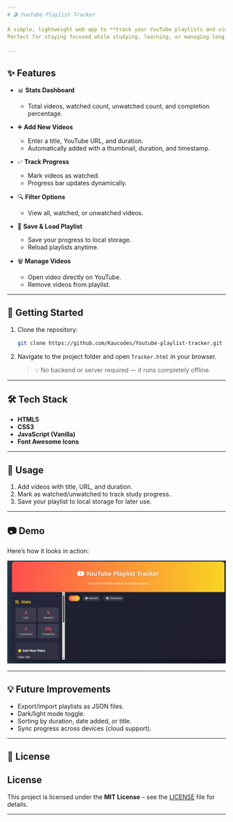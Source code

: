 ```yaml
---
# 🎬 YouTube Playlist Tracker

A simple, lightweight web app to **track your YouTube playlists and video progress**.
Perfect for staying focused while studying, learning, or managing long playlists.

---
```


## ✨ Features

- 📊 **Stats Dashboard**

  - Total videos, watched count, unwatched count, and completion percentage.

- ➕ **Add New Videos**

  - Enter a title, YouTube URL, and duration.
  - Automatically added with a thumbnail, duration, and timestamp.

- ✅ **Track Progress**

  - Mark videos as watched.
  - Progress bar updates dynamically.

- 🔍 **Filter Options**

  - View all, watched, or unwatched videos.

- 💾 **Save & Load Playlist**

  - Save your progress to local storage.
  - Reload playlists anytime.

- 🗑 **Manage Videos**

  - Open video directly on YouTube.
  - Remove videos from playlist.

---

## 🚀 Getting Started

1. Clone the repository:

   ```bash
   git clone https://github.com/Kaucodes/Youtube-playlist-tracker.git
   ```

2. Navigate to the project folder and open `Tracker.html` in your browser.

   > 💡 No backend or server required — it runs completely offline.

---

## 🛠 Tech Stack

- **HTML5**
- **CSS3**
- **JavaScript (Vanilla)**
- **Font Awesome Icons**

---

## 📌 Usage

1. Add videos with title, URL, and duration.
2. Mark as watched/unwatched to track study progress.
3. Save your playlist to local storage for later use.

---

## 📷 Demo

Here’s how it looks in action:

![Tracker Screenshot](images/tracker-look.png)

---

## 💡 Future Improvements

- Export/import playlists as JSON files.
- Dark/light mode toggle.
- Sorting by duration, date added, or title.
- Sync progress across devices (cloud support).

---

## 📜 License

## License

This project is licensed under the **MIT License** – see the [LICENSE](LICENSE) file for details.

---
